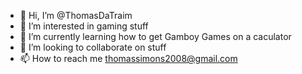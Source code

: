 - 👋 Hi, I’m @ThomasDaTraim
- 👀 I’m interested in gaming stuff
- 🌱 I’m currently learning how to get Gamboy Games on a caculator
- 💞️ I’m looking to collaborate on stuff
- 📫 How to reach me thomassimons2008@gmail.com

<!---
ThomasDaTraim/ThomasDaTraim is a ✨ special ✨ repository because its `README.md` (this file) appears on your GitHub profile.
You can click the Preview link to take a look at your changes.
--->
